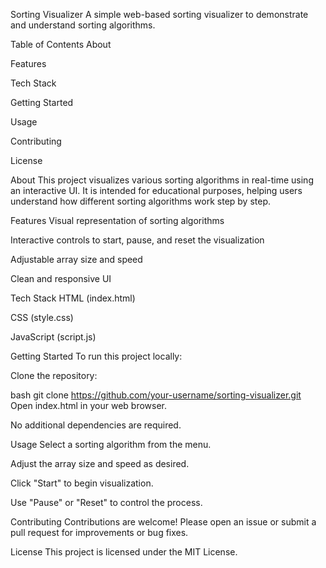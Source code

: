 Sorting Visualizer
A simple web-based sorting visualizer to demonstrate and understand sorting algorithms.

Table of Contents
About

Features

Tech Stack

Getting Started

Usage

Contributing

License

About
This project visualizes various sorting algorithms in real-time using an interactive UI. It is intended for educational purposes, helping users understand how different sorting algorithms work step by step.

Features
Visual representation of sorting algorithms

Interactive controls to start, pause, and reset the visualization

Adjustable array size and speed

Clean and responsive UI

Tech Stack
HTML (index.html)

CSS (style.css)

JavaScript (script.js)

Getting Started
To run this project locally:

Clone the repository:

bash
git clone https://github.com/your-username/sorting-visualizer.git
Open index.html in your web browser.

No additional dependencies are required.

Usage
Select a sorting algorithm from the menu.

Adjust the array size and speed as desired.

Click "Start" to begin visualization.

Use "Pause" or "Reset" to control the process.

Contributing
Contributions are welcome! Please open an issue or submit a pull request for improvements or bug fixes.

License
This project is licensed under the MIT License.
